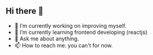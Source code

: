 ## Hi there 👋

- 🔭 I’m currently working on improving myself.
- 🌱 I’m currently learning frontend developing (reactjs)
- 💬 Ask me about anything.
- 📫 How to reach me: you can't for now.
